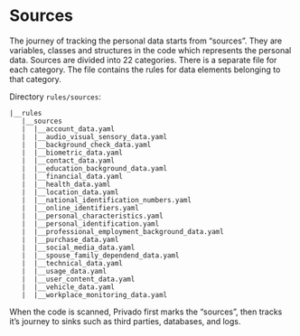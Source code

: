 # Sources

The journey of tracking the personal data starts from “sources”. They are variables, classes and structures in the code which represents the personal data. Sources are divided into 22 categories. There is a separate file for each category. The file contains the rules for data elements belonging to that category.

Directory `rules/sources`:

    |__rules
       |__sources
       |  |__account_data.yaml
       |  |__audio_visual_sensory_data.yaml
       |  |__background_check_data.yaml
       |  |__biometric_data.yaml
       |  |__contact_data.yaml
       |  |__education_background_data.yaml
       |  |__financial_data.yaml
       |  |__health_data.yaml
       |  |__location_data.yaml
       |  |__national_identification_numbers.yaml
       |  |__online_identifiers.yaml
       |  |__personal_characteristics.yaml
       |  |__personal_identification.yaml
       |  |__professional_employment_background_data.yaml
       |  |__purchase_data.yaml
       |  |__social_media_data.yaml
       |  |__spouse_family_dependend_data.yaml
       |  |__technical_data.yaml
       |  |__usage_data.yaml
       |  |__user_content_data.yaml
       |  |__vehicle_data.yaml
       |  |__workplace_monitoring_data.yaml


When the code is scanned, Privado first marks the “sources”, then tracks it’s journey to sinks such as third parties, databases, and logs.




